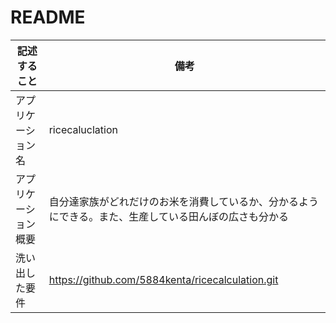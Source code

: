 # README

| 記述すること            | 備考   | 
| --------------------- | ------ |
| アプリケーション名       | ricecaluclation |
| アプリケーション概要     |自分達家族がどれだけのお米を消費しているか、分かるようにできる。また、生産している田んぼの広さも分かる|
| 洗い出した要件          |  https://github.com/5884kenta/ricecalculation.git |